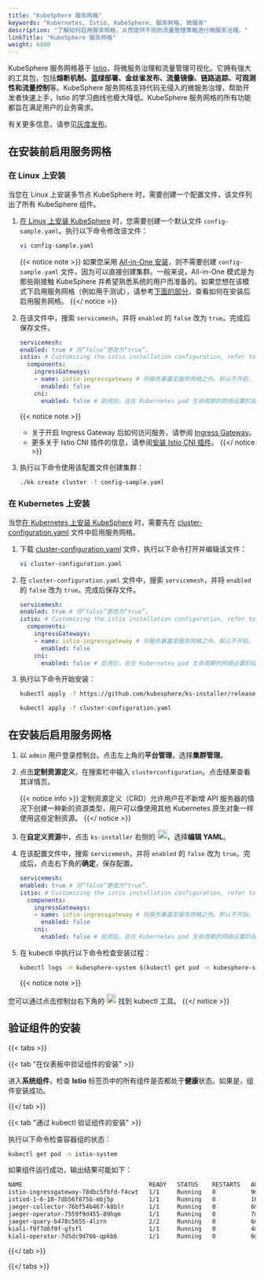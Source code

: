 ```yaml
---
title: "KubeSphere 服务网格"
keywords: "Kubernetes, Istio, KubeSphere, 服务网格, 微服务"
description: "了解如何启用服务网格，从而提供不同的流量管理策略进行微服务治理。"
linkTitle: "KubeSphere 服务网格"
weight: 6800
---
```


KubeSphere 服务网格基于 [Istio](https://istio.io/)，将微服务治理和流量管理可视化。它拥有强大的工具包，包括**熔断机制、蓝绿部署、金丝雀发布、流量镜像、链路追踪、可观测性和流量控制**等。KubeSphere 服务网格支持代码无侵入的微服务治理，帮助开发者快速上手，Istio 的学习曲线也极大降低。KubeSphere 服务网格的所有功能都旨在满足用户的业务需求。

有关更多信息，请参见[灰度发布](../../project-user-guide/grayscale-release/overview/)。

## 在安装前启用服务网格

### 在 Linux 上安装

当您在 Linux 上安装多节点 KubeSphere 时，需要创建一个配置文件，该文件列出了所有 KubeSphere 组件。

1. [在 Linux 上安装 KubeSphere](../../installing-on-linux/introduction/multioverview/) 时，您需要创建一个默认文件 `config-sample.yaml`。执行以下命令修改该文件：

    ```bash
    vi config-sample.yaml
    ```

    {{< notice note >}}
如果您采用 [All-in-One 安装](../../quick-start/all-in-one-on-linux/)，则不需要创建 `config-sample.yaml` 文件，因为可以直接创建集群。一般来说，All-in-One 模式是为那些刚接触 KubeSphere 并希望熟悉系统的用户而准备的。如果您想在该模式下启用服务网格（例如用于测试），请参考[下面的部分](#在安装后启用服务网格)，查看如何在安装后启用服务网格。
    {{</ notice >}}

2. 在该文件中，搜索 `servicemesh`，并将 `enabled` 的 `false` 改为 `true`。完成后保存文件。

    ```yaml
    servicemesh:
    enabled: true # 将“false”更改为“true”。
    istio: # Customizing the istio installation configuration, refer to https://istio.io/latest/docs/setup/additional-setup/customize-installation/
      components:
        ingressGateways:
        - name: istio-ingressgateway # 将服务暴露至服务网格之外。默认不开启。
          enabled: false
        cni:
          enabled: false # 启用后，会在 Kubernetes pod 生命周期的网络设置阶段完成 Istio 网格的 pod 流量转发设置工作。
    ```
   
   {{< notice note >}}
   - 关于开启 Ingress Gateway 后如何访问服务，请参阅 [Ingress Gateway](https://istio.io/latest/zh/docs/tasks/traffic-management/ingress/ingress-control/)。
   - 更多关于 Istio CNI 插件的信息，请参阅[安装 Istio CNI 插件](https://istio.io/latest/zh/docs/setup/additional-setup/cni/)。
   {{</ notice >}}

3. 执行以下命令使用该配置文件创建集群：

    ```bash
    ./kk create cluster -f config-sample.yaml
    ```

### 在 Kubernetes 上安装

当您[在 Kubernetes 上安装 KubeSphere](../../installing-on-kubernetes/introduction/overview/) 时，需要先在 [cluster-configuration.yaml](https://github.com/kubesphere/ks-installer/releases/download/v3.3.2/cluster-configuration.yaml) 文件中启用服务网格。

1. 下载 [cluster-configuration.yaml](https://github.com/kubesphere/ks-installer/releases/download/v3.3.2/cluster-configuration.yaml) 文件，执行以下命令打开并编辑该文件：

    ```bash
    vi cluster-configuration.yaml
    ```

2. 在 `cluster-configuration.yaml` 文件中，搜索 `servicemesh`，并将  `enabled` 的 `false` 改为 `true`。完成后保存文件。

    ```yaml
    servicemesh:
    enabled: true # 将“false”更改为“true”。
    istio: # Customizing the istio installation configuration, refer to https://istio.io/latest/docs/setup/additional-setup/customize-installation/
      components:
        ingressGateways:
        - name: istio-ingressgateway # 将服务暴露至服务网格之外。默认不开启。
          enabled: false
        cni:
          enabled: false # 启用后，会在 Kubernetes pod 生命周期的网络设置阶段完成 Istio 网格的 pod 流量转发设置工作。
    ```

3. 执行以下命令开始安装：

    ```bash
    kubectl apply -f https://github.com/kubesphere/ks-installer/releases/download/v3.3.2/kubesphere-installer.yaml
    
    kubectl apply -f cluster-configuration.yaml
    ```

## 在安装后启用服务网格

1. 以 `admin` 用户登录控制台。点击左上角的**平台管理**，选择**集群管理**。
   
2. 点击**定制资源定义**，在搜索栏中输入 `clusterconfiguration`。点击结果查看其详情页。

    {{< notice info >}}
定制资源定义（CRD）允许用户在不新增 API 服务器的情况下创建一种新的资源类型，用户可以像使用其他 Kubernetes 原生对象一样使用这些定制资源。
    {{</ notice >}}

3. 在**自定义资源**中，点击 `ks-installer` 右侧的 <img src="/images/docs/v3.x/zh-cn/enable-pluggable-components/kubesphere-service-mesh/three-dots.png" height="20px">，选择**编辑 YAML**。
   
4. 在该配置文件中，搜索 `servicemesh`，并将 `enabled` 的 `false` 改为 `true`。完成后，点击右下角的**确定**，保存配置。

    ```yaml
    servicemesh:
    enabled: true # 将“false”更改为“true”。
    istio: # Customizing the istio installation configuration, refer to https://istio.io/latest/docs/setup/additional-setup/customize-installation/
      components:
        ingressGateways:
        - name: istio-ingressgateway # 将服务暴露至服务网格之外。默认不开启。
          enabled: false
        cni:
          enabled: false # 启用后，会在 Kubernetes pod 生命周期的网络设置阶段完成 Istio 网格的 pod 流量转发设置工作。
    ```

5. 在 kubectl 中执行以下命令检查安装过程：

    ```bash
    kubectl logs -n kubesphere-system $(kubectl get pod -n kubesphere-system -l 'app in (ks-install, ks-installer)' -o jsonpath='{.items[0].metadata.name}') -f
    ```

    {{< notice note >}}
    

您可以通过点击控制台右下角的 <img src="/images/docs/v3.x/zh-cn/enable-pluggable-components/kubesphere-service-mesh/hammer.png" height="20px"> 找到 kubectl 工具。
    {{</ notice >}}

## 验证组件的安装

{{< tabs >}}

{{< tab "在仪表板中验证组件的安装" >}}

进入**系统组件**，检查 **Istio** 标签页中的所有组件是否都处于**健康**状态。如果是，组件安装成功。

{{</ tab >}}

{{< tab "通过 kubectl 验证组件的安装" >}}

执行以下命令检查容器组的状态：

```bash
kubectl get pod -n istio-system
```

如果组件运行成功，输出结果可能如下：

```bash
NAME                                    READY   STATUS    RESTARTS   AGE
istio-ingressgateway-78dbc5fbfd-f4cwt   1/1     Running   0          9m5s
istiod-1-6-10-7db56f875b-mbj5p          1/1     Running   0          10m
jaeger-collector-76bf54b467-k8blr       1/1     Running   0          6m48s
jaeger-operator-7559f9d455-89hqm        1/1     Running   0          7m
jaeger-query-b478c5655-4lzrn            2/2     Running   0          6m48s
kiali-f9f7d6f9f-gfsfl                   1/1     Running   0          4m1s
kiali-operator-7d5dc9d766-qpkb6         1/1     Running   0          6m53s
```

{{</ tab >}}

{{</ tabs >}}
